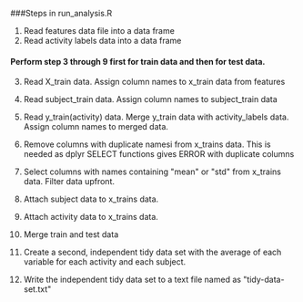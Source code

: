 ###Steps in run_analysis.R
1. Read features data file into a data frame
2. Read activity labels data into a data frame

#### Perform step 3 through 9 first for train data and then for test data.
3. Read X_train data. Assign column names to x_train data from features
4. Read subject_train data. Assign column names to subject_train data
5. Read y_train(activity) data. Merge y_train data with activity_labels data. Assign column names to merged data.
6. Remove columns with duplicate namesi from x_trains data. This is needed as dplyr SELECT functions gives ERROR with duplicate columns
7. Select columns with names containing "mean" or "std" from x_trains data. Filter data upfront.
8. Attach subject data to x_trains data.
9. Attach activity data to x_trains data.

10. Merge train and test data
11. Create a second, independent tidy data set with the average of each variable for each activity and each subject.
12. Write the independent tidy data set to a text file named as "tidy-data-set.txt"

